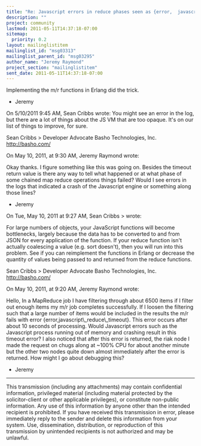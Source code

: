 ```yaml
---
title: "Re: Javascript errors in reduce phases seen as {error,	javascript_reduce_timeout}?"
description: ""
project: community
lastmod: 2011-05-11T14:37:18-07:00
sitemap:
  priority: 0.2
layout: mailinglistitem
mailinglist_id: "msg03313"
mailinglist_parent_id: "msg03295"
author_name: "Jeremy Raymond"
project_section: "mailinglistitem"
sent_date: 2011-05-11T14:37:18-07:00
---
```


Implementing the m/r functions in Erlang did the trick.

- Jeremy

On 5/10/2011 9:45 AM, Sean Cribbs wrote:
You might see an error in the log, but there are a lot of things about 
the JS VM that are too opaque. It's on our list of things to improve, 
for sure.


Sean Cribbs &gt;
Developer Advocate
Basho Technologies, Inc.
http://basho.com/

On May 10, 2011, at 9:30 AM, Jeremy Raymond wrote:

Okay thanks. I figure something like this was going on. Besides the 
timeout return value is there any way to tell what happened or at 
what phase of some chained map reduce operations things failed? Would 
I see errors in the logs that indicated a crash of the Javascript 
engine or something along those lines?


- Jeremy


On Tue, May 10, 2011 at 9:27 AM, Sean Cribbs &gt; wrote:


 For large numbers of objects, your JavaScript functions will
 become bottlenecks, largely because the data has to be converted
 to and from JSON for every application of the function. If your
 reduce function isn't actually coalescing a value (e.g. sort
 doesn't), then you will run into this problem. See if you can
 reimplement the functions in Erlang or decrease the quantity of
 values being passed to and returned from the reduce functions.

 Sean Cribbs &gt;
 Developer Advocate
 Basho Technologies, Inc.
 http://basho.com/

 On May 10, 2011, at 9:20 AM, Jeremy Raymond wrote:


 Hello,
 In a MapReduce job I have filtering through about 6500 items if
 I filter out enough items my m/r job completes successfully. If
 I loosen the filtering such that a large number of items would
 be included in the results the m/r fails with error
 {error,javascript\\_reduce\\_timeout}. This error occurs after about
 10 seconds of processing. Would Javascript errors such as the
 Javascript process running out of memory and crashing result in
 this timeout error? I also noticed that after this error is
 returned, the riak node I made the request on chugs along at
 ~100% CPU for about another minute but the other two nodes quite
 down almost immediately after the error is returned. How might I
 go about debugging this?
 - Jeremy
 ---------------------------------------------------------------------
 This transmission (including any attachments) may contain
 confidential information, privileged material (including
 material protected by the solicitor-client or other applicable
 privileges), or constitute non-public information. Any use of
 this information by anyone other than the intended recipient is
 prohibited. If you have received this transmission in error,
 please immediately reply to the sender and delete this
 information from your system. Use, dissemination, distribution,
 or reproduction of this transmission by unintended recipients is
 not authorized and may be
 unlawful.